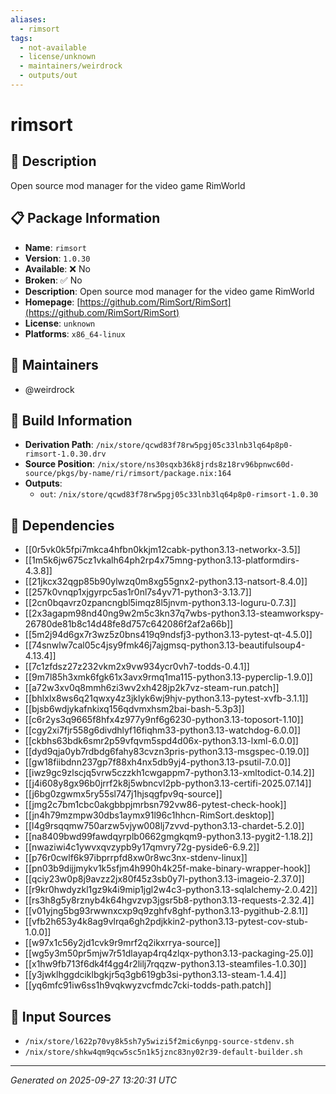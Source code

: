 ```yaml
---
aliases:
  - rimsort
tags:
  - not-available
  - license/unknown
  - maintainers/weirdrock
  - outputs/out
---
```


# rimsort

## 📝 Description

Open source mod manager for the video game RimWorld

## 📋 Package Information

- **Name**: `rimsort`
- **Version**: `1.0.30`
- **Available**: ❌ No
- **Broken**: ✅ No
- **Description**: Open source mod manager for the video game RimWorld
- **Homepage**: [https://github.com/RimSort/RimSort](https://github.com/RimSort/RimSort)
- **License**: `unknown`
- **Platforms**: `x86_64-linux`
## 👥 Maintainers

- @weirdrock


## 🔧 Build Information

- **Derivation Path**: `/nix/store/qcwd83f78rw5pgj05c33lnb3lq64p8p0-rimsort-1.0.30.drv`
- **Source Position**: `/nix/store/ns30sqxb36k8jrds8z18rv96bpnwc60d-source/pkgs/by-name/ri/rimsort/package.nix:164`
- **Outputs**:
  - `out`:  `/nix/store/qcwd83f78rw5pgj05c33lnb3lq64p8p0-rimsort-1.0.30`

## 🔗 Dependencies

- [[0r5vk0k5fpi7mkca4hfbn0kkjm12cabk-python3.13-networkx-3.5]]
- [[1m5k6jw675cz1vkalh64ph2rp4x75mng-python3.13-platformdirs-4.3.8]]
- [[21jkcx32qgp85b90ylwzq0m8xg55gnx2-python3.13-natsort-8.4.0]]
- [[257k0vnqp1xjgyrpc5as1r0nl7s4yv71-python3-3.13.7]]
- [[2cn0bqavrz0zpancngbl5imqz8l5jnvm-python3.13-loguru-0.7.3]]
- [[2x3agapm98nd40ng9w2m5c3kn37q7wbs-python3.13-steamworkspy-26780de81b8c14d48fe8d757c642086f2af2a66b]]
- [[5m2j94d6gx7r3wz5z0bns419q9ndsfj3-python3.13-pytest-qt-4.5.0]]
- [[74snwlw7cal05c4jsy9fmk46j7ajgmsq-python3.13-beautifulsoup4-4.13.4]]
- [[7c1zfdsz27z232vkm2x9vw934ycr0vh7-todds-0.4.1]]
- [[9m7l85h3xmk6fgk61x3avx9rmq1ma115-python3.13-pyperclip-1.9.0]]
- [[a72w3xv0q8mmh6zi3wv2xh428jp2k7vz-steam-run.patch]]
- [[bhlxlx8ws6q21qwxy4z3jklyk6wj9hjv-python3.13-pytest-xvfb-3.1.1]]
- [[bjsb6wdjykafnkixq156qdvmxhsm2bai-bash-5.3p3]]
- [[c6r2ys3q9665f8hfx4z977y9nf6g6230-python3.13-toposort-1.10]]
- [[cgy2xi7fjr558g6divdhlyf16fiqhm33-python3.13-watchdog-6.0.0]]
- [[ckbhs63bdk6smr2p59vfqvm5spd4d06x-python3.13-lxml-6.0.0]]
- [[dyd9qja0yb7rdbdg6fahy83cvzn3pris-python3.13-msgspec-0.19.0]]
- [[gw18fiibdnn237gp7f88xh4nx5db9yj4-python3.13-psutil-7.0.0]]
- [[iwz9gc9zlscjq5vrw5czzkh1cwgappm7-python3.13-xmltodict-0.14.2]]
- [[j4i608y8gx96b0jrrf2k8j5wbncvl2pb-python3.13-certifi-2025.07.14]]
- [[j6bg0zgwmx5ry55sl747j1hjsqgfpv9q-source]]
- [[jmg2c7bm1cbc0akgbbpjmrbsn792vw86-pytest-check-hook]]
- [[jn4h79mzmpw30dbs1aymx91l96c1hhcn-RimSort.desktop]]
- [[l4g9rsqqmw750arzw5vjyw008lj7zvvd-python3.13-chardet-5.2.0]]
- [[na8409bwd99fawdqyrplb0662gmgkqm9-python3.13-pygit2-1.18.2]]
- [[nwaziwi4c1ywvxqvzypb9y17qmvry72g-pyside6-6.9.2]]
- [[p76r0cwlf6k97ibprrpfd8xw0r8wc3nx-stdenv-linux]]
- [[pn03b9dijjmykv1k5sfjm4h990h4k25f-make-binary-wrapper-hook]]
- [[qciy23w0p8j9avzz2jx80f45z3sb0y7l-python3.13-imageio-2.37.0]]
- [[r9kr0hwdyzkl1gz9k4i9mip1jgl2w4c3-python3.13-sqlalchemy-2.0.42]]
- [[rs3h8g5y8rznyb4k64hgvzvp3jgsr5b8-python3.13-requests-2.32.4]]
- [[v01yjng5bg93rwwnxcxp9q9zghfv8ghf-python3.13-pygithub-2.8.1]]
- [[vfb2h653y4k8ag9vlrqa6gh2pdjkkin2-python3.13-pytest-cov-stub-1.0.0]]
- [[w97x1c56y2jd1cvk9r9mrf2q2ikxrrya-source]]
- [[wg5y3m50pr5mjw7r51dlayap4rq4zlqx-python3.13-packaging-25.0]]
- [[x1hw9fb713f6dk4f4gg4r2lilj7rqqzw-python3.13-steamfiles-1.0.30]]
- [[y3jwklhggdciklbgkjr5q3gb619gb3si-python3.13-steam-1.4.4]]
- [[yq6mfc91iw6ss1h9vqkwyzvcfmdc7cki-todds-path.patch]]

## 📁 Input Sources

- `/nix/store/l622p70vy8k5sh7y5wizi5f2mic6ynpg-source-stdenv.sh`
- `/nix/store/shkw4qm9qcw5sc5n1k5jznc83ny02r39-default-builder.sh`

---
*Generated on 2025-09-27 13:20:31 UTC*
